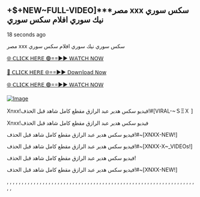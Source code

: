 ## +$+NEW~FULL-VIDEO]***مصر xxx سكس سوري نيك سوري افلام سكس سوري


18 seconds ago

مصر xxx سكس سوري نيك سوري افلام سكس سوري


[🌐 𝖢𝖫𝖨𝖢𝖪 𝖧𝖤𝖱𝖤 🟢==►► 𝖶𝖠𝖳𝖢𝖧 𝖭𝖮𝖶](https://3-tanei-pinik.blogspot.com/2025/02/viral-video.html)

[🔴 𝖢𝖫𝖨𝖢𝖪 𝖧𝖤𝖱𝖤 🌐==►► 𝖣𝗈𝗐𝗇𝗅𝗈𝖺𝖽 𝖭𝗈𝗐](https://3-tanei-pinik.blogspot.com/2025/02/viral-video.html)

[🌐 𝖢𝖫𝖨𝖢𝖪 𝖧𝖤𝖱𝖤 🟢==►► 𝖶𝖠𝖳𝖢𝖧 𝖭𝖮𝖶](https://3-tanei-pinik.blogspot.com/2025/02/viral-video.html)

[![Image](https://github.com/user-attachments/assets/ff3b7bd4-415c-4ca3-a6c8-b1f096193c29)](https://3-tanei-pinik.blogspot.com/2025/02/viral-video.html)

Xnxx!فيديو سكس هدير عبد الرازق مقطع كامل شاهد قبل الحذف!#[VIRAL-~ＳΞＸ ]

Xnxx!فيديو سكس هدير عبد الرازق مقطع كامل شاهد قبل الحذف


فيديو سكس هدير عبد الرازق مقطع كامل شاهد قبل الحذف!#~[XNXX-NEW!]


فيديو سكس هدير عبد الرازق مقطع كامل شاهد قبل الحذف!#~[XNXX-X~_VIDEOs!]


فيديو سكس هدير عبد الرازق مقطع كامل شاهد قبل الحذف!


فيديو سكس هدير عبد الرازق مقطع كامل شاهد قبل الحذف!#~[XNXX-NEW!]


,
,
,
,
,
,
,
,
,
,
,
,
,
,
,
,
,
,
,
,
,
,
,
,
,
,
,
,
,
,
,
,
,
,
,
,
,
,
,
,
,
,
,
,
,
,
,
,
,
,
,
,
,
,
,
,
,
,
,
,
,
,
,
,
,
